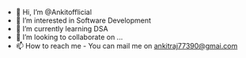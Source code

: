 - 👋 Hi, I’m @Ankitofflicial
- 👀 I’m interested in Software Development
- 🌱 I’m currently learning DSA
- 💞️ I’m looking to collaborate on ...
- 📫 How to reach me - You can mail me on ankitraj77390@gmai.com

<!---
Ankitofflicial/Ankitofflicial is a ✨ special ✨ repository because its `README.md` (this file) appears on your GitHub profile.
You can click the Preview link to take a look at your changes.
--->
